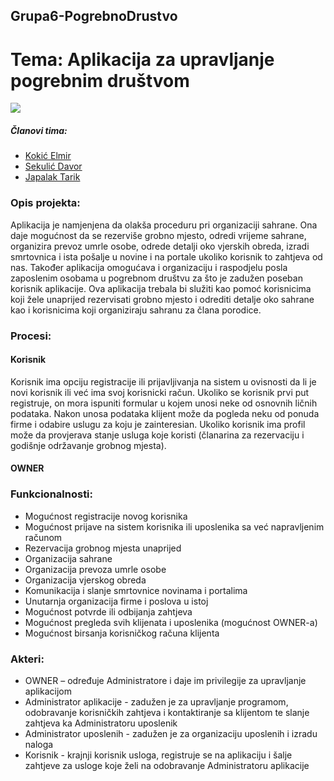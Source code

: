 ## Grupa6-PogrebnoDrustvo
# Tema: Aplikacija za upravljanje pogrebnim društvom

![](https://i.imgur.com/3muk3Hd.jpg)

##### Članovi tima:
- [Kokić Elmir](https://github.com/ekokic98)
- [Sekulić Davor](https://github.com/dsekulic1)
- [Japalak Tarik](https://github.com/tjapalak1)

### Opis projekta:
Aplikacija je namjenjena da olakša proceduru pri organizaciji sahrane. Ona daje mogućnost da se rezerviše grobno mjesto, odredi vrijeme sahrane, organizira prevoz umrle osobe, odrede detalji oko vjerskih obreda, izradi smrtovnica i ista pošalje u novine i na portale ukoliko korisnik to zahtjeva od nas.
Također aplikacija omogućava i organizaciju i raspodjelu posla zaposlenim osobama u pogrebnom društvu za što je zadužen poseban korisnik aplikacije. 
Ova aplikacija trebala bi služiti kao pomoć korisnicima koji žele unaprijed rezervisati grobno mjesto i odrediti detalje oko sahrane kao i korisnicima koji organiziraju sahranu za člana porodice.

### Procesi:

#### Korisnik
Korisnik ima opciju registracije ili prijavljivanja na sistem u ovisnosti da li je novi korisnik ili već ima svoj korisnicki račun. Ukoliko se korisnik prvi put registruje, on mora ispuniti formular u kojem unosi neke od osnovnih ličnih podataka. Nakon unosa podataka klijent može da pogleda neku od ponuda firme i odabire uslugu za koju je zainteresian. Ukoliko korisnik ima profil može da provjerava stanje usluga koje koristi (članarina za rezervaciju i godišnje održavanje grobnog mjesta).

#### OWNER




### Funkcionalnosti:
+ Mogućnost registracije novog korisnika  
+ Mogućnost prijave na sistem korisnika ili uposlenika sa već napravljenim računom  
+ Rezervacija grobnog mjesta unaprijed
+ Organizacija sahrane
+ Organizacija prevoza umrle osobe
+ Organizacija vjerskog obreda
+ Komunikacija i slanje smrtovnice novinama i portalima
+ Unutarnja organizacija firme i poslova u istoj
+ Mogućnost potvrde ili odbijanja zahtjeva
+ Mogućnost pregleda svih klijenata i uposlenika (mogućnost OWNER-a)
+ Mogućnost birsanja korisničkog računa klijenta  

### Akteri:
+ OWNER – određuje Administratore i daje im privilegije za upravljanje aplikacijom
+ Administrator  aplikacije - zadužen je za upravljanje programom, odobravanje korisničkih zahtjeva i kontaktiranje sa klijentom te slanje zahtjeva ka Administratoru uposlenik
+ Administrator uposlenih - zadužen je za organizaciju uposlenih i izradu naloga 
+ Korisnik - krajnji korisnik usloga, registruje se na aplikaciju i šalje zahtjeve za usloge koje želi na odobravanje Administratoru aplikacije

